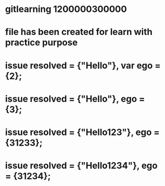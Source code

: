 # gitlearning 1200000300000

# file has been created for learn with practice purpose

# issue resolved = {"Hello"}, var ego = {2};

# issue resolved = {"Hello"}, ego = {3};

# issue resolved = {"Hello123"}, ego = {31233};

# issue resolved = {"Hello1234"}, ego = {31234};

